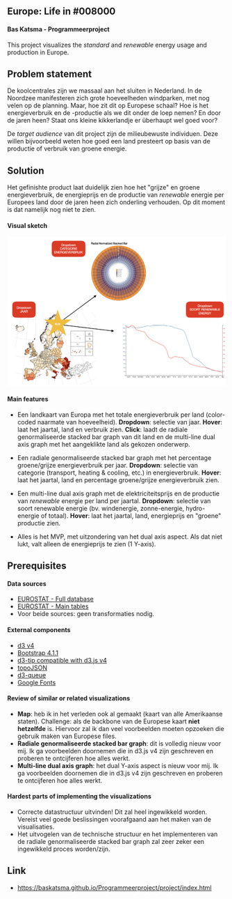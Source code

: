 ## Europe: Life in \#008000
#### Bas Katsma - Programmeerproject
This project visualizes the *standard* and *renewable* energy usage and production in Europe.

## Problem statement
De koolcentrales zijn we massaal aan het sluiten in Nederland. In de Noordzee manifesteren zich grote hoeveelheden windparken, met nog velen op de planning. Maar, hoe zit dit op Europese schaal? Hoe is het energieverbruik en de -productie als we dit onder de loep nemen? En door de jaren heen? Staat ons kleine kikkerlandje er überhaupt wel goed voor?

De *target audience* van dit project zijn de milieubewuste individuen. Deze willen bijvoorbeeld weten hoe goed een land presteert op basis van de productie of verbruik van groene energie.

## Solution
Het gefinishte product laat duidelijk zien hoe het "grijze" en groene energieverbruik, de energieprijs en de productie van *renewable* energie per Europees land door de jaren heen zich onderling verhouden. Op dit moment is dat namelijk nog niet te zien.

#### Visual sketch
![Sketch](https://github.com/baskatsma/Programmeerproject/blob/master/doc/sketches_v3.png)

#### Main features
- Een landkaart van Europa met het totale energieverbruik per land (color-coded naarmate van hoeveelheid).
**Dropdown**: selectie van jaar.
**Hover**: laat het jaartal, land en verbruik zien.
**Click**: laadt de radiale genormaliseerde stacked bar graph van dit land en de multi-line dual axis graph met het aangeklikte land als gekozen onderwerp.

- Een radiale genormaliseerde stacked bar graph met het percentage groene/grijze energieverbruik per jaar.
**Dropdown**: selectie van categorie (transport, heating & cooling, etc.) in energieverbruik.
**Hover**: laat het jaartal, land en percentage groene/grijze energieverbruik zien.

- Een multi-line dual axis graph met de elektriciteitsprijs en de productie van *renewable* energie per land per jaartal.
**Dropdown**: selectie van soort renewable energie (bv. windenergie, zonne-energie, hydro-energie of totaal).
**Hover**: laat het jaartal, land, energieprijs en "groene" productie zien.

- Alles is het MVP, met uitzondering van het dual axis aspect. Als dat niet lukt, valt alleen de energieprijs te zien (1 Y-axis).

## Prerequisites
#### Data sources
- [EUROSTAT - Full database](http://ec.europa.eu/eurostat/web/energy/data/database)
- [EUROSTAT - Main tables](http://ec.europa.eu/eurostat/web/energy/data/main-tables)
- Voor beide sources: geen transformaties nodig.

#### External components
- [d3 v4](https://d3js.org)
- [Bootstrap 4.1.1](http://getbootstrap.com)
- [d3-tip compatible with d3.js v4](https://github.com/VACLab/d3-tip)
- [topoJSON](https://github.com/topojson/topojson)
- [d3-queue](https://github.com/d3/d3-queue)
- [Google Fonts](https://fonts.google.com)

#### Review of similar or related visualizations
- **Map**: heb ik in het verleden ook al gemaakt (kaart van alle Amerikaanse staten). Challenge: als de backbone van de Europese kaart **niet hetzelfde** is. Hiervoor zal ik dan veel voorbeelden moeten opzoeken die gebruik maken van Europese files.
- **Radiale genormaliseerde stacked bar graph**: dit is volledig nieuw voor mij. Ik ga voorbeelden doornemen die in d3.js v4 zijn geschreven en proberen te ontcijferen hoe alles werkt.
- **Multi-line dual axis graph**: het dual Y-axis aspect is nieuw voor mij. Ik ga voorbeelden doornemen die in d3.js v4 zijn geschreven en proberen te ontcijferen hoe alles werkt.

#### Hardest parts of implementing the visualizations
- Correcte datastructuur uitvinden! Dit zal heel ingewikkeld worden. Vereist veel goede beslissingen voorafgaand aan het maken van de visualisaties.
- Het uitvogelen van de technische structuur en het implementeren van de radiale genormaliseerde stacked bar graph zal zeer zeker een ingewikkeld proces worden/zijn.


## Link
- https://baskatsma.github.io/Programmeerproject/project/index.html
